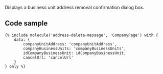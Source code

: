 Displays a business unit address removal confirmation dialog box.

## Code sample

```
{% include molecule('address-delete-message', 'CompanyPage') with {
    data: {
        companyUnitAddress: 'companyUnitAddress',
        companyBusinessUnits: 'companyBusinessUnits',
        idCompanyBusinessUnit: idCompanyBusinessUnit,
        cancelUrl: 'cancelUrl'
    }
} only %}
```

